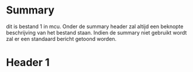 # Summary #
dit is bestand 1 in mcu.
Onder de summary header zal altijd een beknopte beschrijving van het bestand staan.
Indien de summary niet gebruikt wordt zal er een standaard bericht getoond worden.
<endsummary>

# Header 1 #
